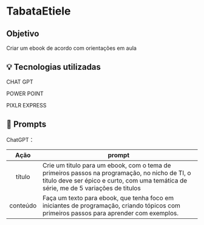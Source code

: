 # TabataEtiele

## Objetivo
Criar um ebook de acordo com orientações em aula

## 💡 Tecnologias utilizadas
CHAT GPT

POWER POINT

PIXLR EXPRESS

## 🔎 Prompts
ChatGPT：

|   Ação   | prompt                                                                                                                                                                                                                                                                         |
| :------: | ------------------------------------------------------------------------------------------------------------------------------------------------------------------------------------------------------------------------------------------------------------------------------ |
|  título  | Crie um titulo para um ebook, com o tema de primeiros passos na programação, no nicho de TI, o titulo deve ser épico e curto, com uma temática de série, me de 5 variações de titulos                                                     |
| conteúdo | Faça um texto para ebook, que tenha foco em iniciantes de programação, criando tópicos com primeiros passos para aprender com exemplos. |
